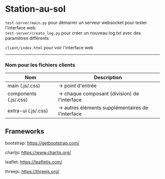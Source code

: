 # Station-au-sol

`test-server/main.py` pour démarrer un serveur websocket pour tester l'interface web. \
`test-server/create_log.py` pour créer un nouveau log.txt avec des paramètres différents

`client/index.html` pour voir l'interface web

---

### Nom pour les fichiers clients

| Nom                   | Description                                       | 
|-----------------------|---------------------------------------------------|
| main (.js/.css)       | -> point d'entrée                                 |
| components (.js/.css) | -> chaque composant (division) de l'interface     |
| extra-ui (.js/.css)   | -> autres éléments supplémentaires de l'interface |


## Frameworks

bootstrap: https://getbootstrap.com/

chartjs: https://www.chartjs.org/

leaflet: https://leafletjs.com/

threejs: https://threejs.org/
